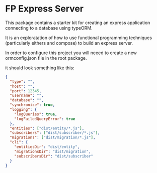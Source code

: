# FP Express Server

This package contains a starter kit for creating an express application connecting to a database using typeORM.

It is an exploratation of how to use functional programming techniques (particularly eithers and compose) to build an express server.

In order to configure this project you will neeed to create a new ormconfig.json file in the root package.

it should look something like this:

```json
{
  "type": "",
  "host": "",
  "port": 12345,
  "username": "",
  "database": "",
  "synchronize": true,
  "logging": {
    "logQueries": true,
    "logFailedQueryError": true
  },
  "entities": ["dist/entity/*.js"],
  "subscribers": ["dist/subscriber/*.js"],
  "migrations": ["dist/migration/*.js"],
  "cli": {
    "entitiesDir": "dist/entity",
    "migrationsDir": "dist/migration",
    "subscribersDir": "dist/subscriber"
  }
}
```
